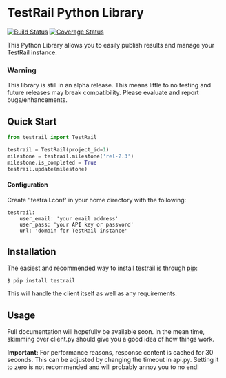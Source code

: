 # TestRail Python Library
[![Build Status](https://travis-ci.org/travispavek/testrail-python.svg?branch=master)](https://travis-ci.org/travispavek/testrail-python)
[![Coverage Status](https://coveralls.io/repos/github/travispavek/testrail-python/badge.svg?branch=master)](https://coveralls.io/github/travispavek/testrail-python?branch=master)

This Python Library allows you to easily publish results and manage your TestRail instance.  

### Warning
This library is still in an alpha release.  This means little to no testing and future releases may break compatibility.  Please evaluate and report bugs/enhancements.

## Quick Start
```python
from testrail import TestRail

testrail = TestRail(project_id=1)
milestone = testrail.milestone('rel-2.3')
milestone.is_completed = True
testrail.update(milestone)
```

#### Configuration
Create '.testrail.conf' in your home directory with the following:
```
testrail:
    user_email: 'your email address'
    user_pass: 'your API key or password'
    url: 'domain for TestRail instance'
```

## Installation
The easiest and recommended way to install testrail is through [pip](https://pip.pypa.io):
```
$ pip install testrail
```

This will handle the client itself as well as any requirements.

## Usage
Full documentation will hopefully be available soon.  In the mean time, skimming over client.py should give you a good idea of how things work.

**Important:** For performance reasons, response content is cached for 30 seconds.  This can be adjusted by changing the timeout in api.py.  Setting it to zero is not recommended and will probably annoy you to no end!

